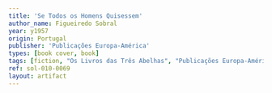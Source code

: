 ```yaml
---
title: 'Se Todos os Homens Quisessem'
author_name: Figueiredo Sobral
year: y1957
origin: Portugal
publisher: 'Publicações Europa-América'
types: [book cover, book]
tags: [fiction, "Os Livros das Três Abelhas", "Publicações Europa-América", brown, blue, illustration]
ref: sol-010-0069
layout: artifact
---
```

